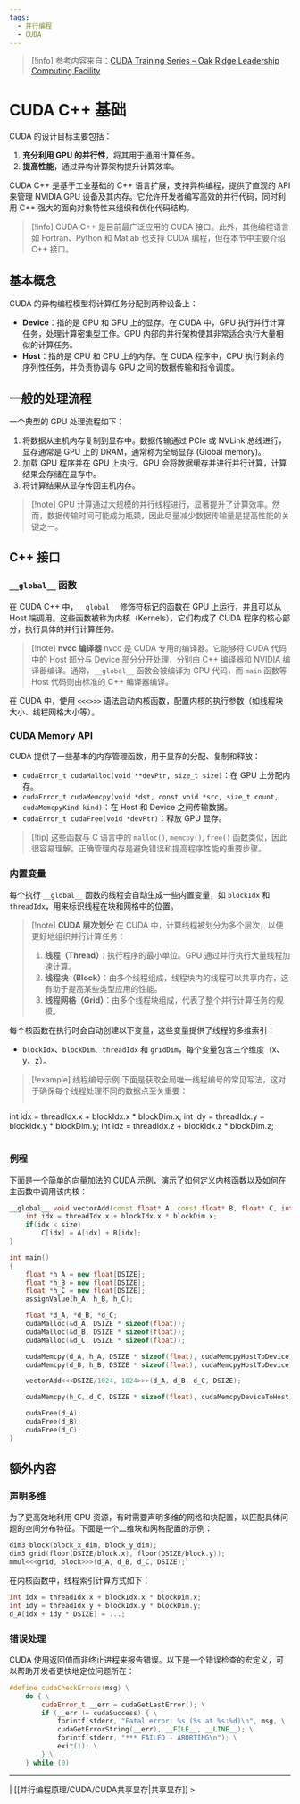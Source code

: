 ```yaml
---
tags:
  - 并行编程
  - CUDA
---
```


> [!info] 参考内容来自：[CUDA Training Series – Oak Ridge Leadership Computing Facility](https://www.olcf.ornl.gov/cuda-training-series/)

# CUDA C++ 基础

CUDA 的设计目标主要包括：
1. **充分利用 GPU 的并行性**，将其用于通用计算任务。
2. **提高性能**，通过异构计算架构提升计算效率。

CUDA C++ 是基于工业基础的 C++ 语言扩展，支持异构编程，提供了直观的 API 来管理 NVIDIA GPU 设备及其内存。它允许开发者编写高效的并行代码，同时利用 C++ 强大的面向对象特性来组织和优化代码结构。

> [!info] CUDA C++ 是目前最广泛应用的 CUDA 接口。此外，其他编程语言如 Fortran、Python 和 Matlab 也支持 CUDA 编程，但在本节中主要介绍 C++ 接口。

## 基本概念

CUDA 的异构编程模型将计算任务分配到两种设备上：
- **Device**：指的是 GPU 和 GPU 上的显存。在 CUDA 中，GPU 执行并行计算任务，处理计算密集型工作。GPU 内部的并行架构使其非常适合执行大量相似的计算任务。
- **Host**：指的是 CPU 和 CPU 上的内存。在 CUDA 程序中，CPU 执行剩余的序列性任务，并负责协调与 GPU 之间的数据传输和指令调度。

## 一般的处理流程

一个典型的 GPU 处理流程如下：
1. 将数据从主机内存复制到显存中。数据传输通过 PCIe 或 NVLink 总线进行，显存通常是 GPU 上的 DRAM，通常称为全局显存 (Global memory)。
2. 加载 GPU 程序并在 GPU 上执行。GPU 会将数据缓存并进行并行计算，计算结果会存储在显存中。
3. 将计算结果从显存传回主机内存。

> [!note] GPU 计算通过大规模的并行线程进行，显著提升了计算效率。然而，数据传输时间可能成为瓶颈，因此尽量减少数据传输量是提高性能的关键之一。

## C++ 接口

### `__global__` 函数

在 CUDA C++ 中，`__global__` 修饰符标记的函数在 GPU 上运行，并且可以从 Host 端调用。这些函数被称为内核（Kernels），它们构成了 CUDA 程序的核心部分，执行具体的并行计算任务。

> [!note] **nvcc 编译器**
> nvcc 是 CUDA 专用的编译器。它能够将 CUDA 代码中的 Host 部分与 Device 部分分开处理，分别由 C++ 编译器和 NVIDIA 编译器编译。通常，`__global__` 函数会被编译为 GPU 代码，而 `main` 函数等 Host 代码则由标准的 C++ 编译器编译。

在 CUDA 中，使用 `<<<>>>` 语法启动内核函数，配置内核的执行参数（如线程块大小、线程网格大小等）。

### CUDA Memory API

CUDA 提供了一些基本的内存管理函数，用于显存的分配、复制和释放：
- `cudaError_t cudaMalloc(void **devPtr, size_t size)`：在 GPU 上分配内存。
- `cudaError_t cudaMemcpy(void *dst, const void *src, size_t count, cudaMemcpyKind kind)`：在 Host 和 Device 之间传输数据。
- `cudaError_t cudaFree(void *devPtr)`：释放 GPU 显存。

> [!tip] 这些函数与 C 语言中的 `malloc()`, `memcpy()`, `free()` 函数类似，因此很容易理解。正确管理内存是避免错误和提高程序性能的重要步骤。

### 内置变量

每个执行 `__global__` 函数的线程会自动生成一些内置变量，如 `blockIdx` 和 `threadIdx`，用来标识线程在块和网格中的位置。

> [!note] **CUDA 层次划分**
> 在 CUDA 中，计算线程被划分为多个层次，以便更好地组织并行计算任务：
> 1. **线程（Thread）**：执行程序的最小单位。GPU 通过并行执行大量线程加速计算。
> 2. **线程块（Block）**：由多个线程组成，线程块内的线程可以共享内存，这有助于提高某些类型应用的性能。
> 3. **线程网格（Grid）**：由多个线程块组成，代表了整个并行计算任务的规模。

每个核函数在执行时会自动创建以下变量，这些变量提供了线程的多维索引：
- `blockIdx`、`blockDim`、`threadIdx` 和 `gridDim`，每个变量包含三个维度（x、y、z）。

> [!example] 线程编号示例
> 下面是获取全局唯一线程编号的常见写法，这对于确保每个线程处理不同的数据点至关重要：
> ```cpp
int idx = threadIdx.x + blockIdx.x * blockDim.x;
int idy = threadIdx.y + blockIdx.y * blockDim.y;
int idz = threadIdx.z + blockIdx.z * blockDim.z;
> ```

### 例程

下面是一个简单的向量加法的 CUDA 示例，演示了如何定义内核函数以及如何在主函数中调用该内核：

```cpp
__global__ void vectorAdd(const float* A, const float* B, float* C, int size){
	int idx = threadIdx.x + blockIdx.x * blockDim.x;
	if(idx < size)
		C[idx] = A[idx] + B[idx];
}

int main()
{
	float *h_A = new float[DSIZE];
	float *h_B = new float[DSIZE];
	float *h_C = new float[DSIZE];
	assignValue(h_A, h_B, h_C);

	float *d_A, *d_B, *d_C;
	cudaMalloc(&d_A, DSIZE * sizeof(float));
	cudaMalloc(&d_B, DSIZE * sizeof(float));
	cudaMalloc(&d_C, DSIZE * sizeof(float));

	cudaMemcpy(d_A, h_A, DSIZE * sizeof(float), cudaMemcpyHostToDevice);
	cudaMemcpy(d_B, h_B, DSIZE * sizeof(float), cudaMemcpyHostToDevice);

	vectorAdd<<<DSIZE/1024, 1024>>>(d_A, d_B, d_C, DSIZE);

	cudaMemcpy(h_C, d_C, DSIZE * sizeof(float), cudaMemcpyDeviceToHost);

	cudaFree(d_A);
	cudaFree(d_B);
	cudaFree(d_C);
}
```

## 额外内容

### 声明多维

为了更高效地利用 GPU 资源，有时需要声明多维的网格和块配置，以匹配具体问题的空间分布特征。下面是一个二维块和网格配置的示例：

```cpp
dim3 block(block_x_dim, block_y_dim);
dim3 grid(floor(DSIZE/block.x), floor(DSIZE/block.y));
mmul<<<grid, block>>>(d_A, d_B, d_C, DSIZE);`
```

在内核函数中，线程索引计算方式如下：

```cpp
int idx = threadIdx.x + blockIdx.x * blockDim.x;
int idy = threadIdx.y + blockIdx.y * blockDim.y;
d_A[idx + idy * DSIZE] = ...;
```

### 错误处理

CUDA 使用返回值而非终止进程来报告错误。以下是一个错误检查的宏定义，可以帮助开发者更快地定位问题所在：

```cpp
#define cudaCheckErrors(msg) \
	do { \
		cudaError_t __err = cudaGetLastError(); \
		if (__err != cudaSuccess) { \
			fprintf(stderr, "Fatal error: %s (%s at %s:%d)\n", msg, \
			cudaGetErrorString(__err), __FILE__, __LINE__); \
			fprintf(stderr, "*** FAILED - ABORTING\n"); \
			exit(1); \
		} \
	} while (0)
```

---
| [[并行编程原理/CUDA/CUDA共享显存|共享显存]] >

